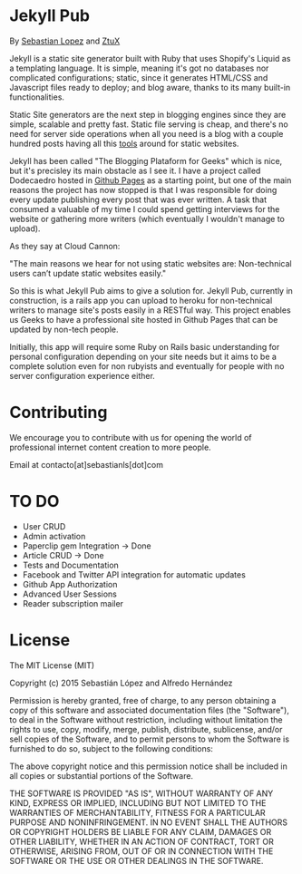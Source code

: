 # Jekyll Pub

By [Sebastian Lopez](http://github.com/sebastian9) and [ZtuX](http://github.com/ztux)

Jekyll is a static site generator built with Ruby that uses Shopify's Liquid as a templating language. It is simple, meaning it's got no databases nor complicated configurations; static, since it generates HTML/CSS and Javascript files ready to deploy; and blog aware, thanks to its many built-in functionalities.

Static Site generators are the next step in blogging engines since they are simple, scalable and pretty fast. Static file serving is cheap, and there's no need for server side operations when all you need is a blog with a couple hundred posts having all this [tools](http://cloudcannon.com/tips/2014/12/12/the-ultimate-list-of-services-for-static-websites.html) around for static websites. 

Jekyll has been called "The Blogging Plataform for Geeks" which is nice, but it's precisley its main obstacle as I see it. I have a project called Dodecaedro hosted in [Github Pages](http://dodecaedro.mx) as a starting point, but one of the main reasons the project has now stopped is that I was responsible for doing every update publishing every post that was ever written. A task that consumed a valuable of my time I could spend getting interviews for the website or gathering more writers (which eventually I wouldn't manage to upload).

As they say at Cloud Cannon:

"The main reasons we hear for not using static websites are: Non-technical users can’t update static websites easily."

So this is what Jekyll Pub aims to give a solution for. Jekyll Pub, currently in construction, is a rails app you can upload to heroku for non-technical writers to manage site's posts easily in a RESTful way. This project enables us Geeks to have a professional site hosted in Github Pages that can be updated by non-tech people. 

Initially, this app will require some Ruby on Rails basic understanding for  personal configuration depending on your site needs but it aims to be a complete solution even for non rubyists and eventually for people with no server configuration experience either.

# Contributing

We encourage you to contribute with us for opening the world of professional internet content creation to more people. 

Email at contacto[at]sebastianls[dot]com

# TO DO

+ User CRUD
+ Admin activation
+ Paperclip gem Integration -> Done
+ Article CRUD -> Done
+ Tests and Documentation
+ Facebook and Twitter API integration for automatic updates
+ Github App Authorization
+ Advanced User Sessions
+ Reader subscription mailer

# License

The MIT License (MIT)

Copyright (c) 2015 Sebastián López and Alfredo Hernández

Permission is hereby granted, free of charge, to any person obtaining a copy
of this software and associated documentation files (the "Software"), to deal
in the Software without restriction, including without limitation the rights
to use, copy, modify, merge, publish, distribute, sublicense, and/or sell
copies of the Software, and to permit persons to whom the Software is
furnished to do so, subject to the following conditions:

The above copyright notice and this permission notice shall be included in
all copies or substantial portions of the Software.

THE SOFTWARE IS PROVIDED "AS IS", WITHOUT WARRANTY OF ANY KIND, EXPRESS OR
IMPLIED, INCLUDING BUT NOT LIMITED TO THE WARRANTIES OF MERCHANTABILITY,
FITNESS FOR A PARTICULAR PURPOSE AND NONINFRINGEMENT. IN NO EVENT SHALL THE
AUTHORS OR COPYRIGHT HOLDERS BE LIABLE FOR ANY CLAIM, DAMAGES OR OTHER
LIABILITY, WHETHER IN AN ACTION OF CONTRACT, TORT OR OTHERWISE, ARISING FROM,
OUT OF OR IN CONNECTION WITH THE SOFTWARE OR THE USE OR OTHER DEALINGS IN
THE SOFTWARE.
